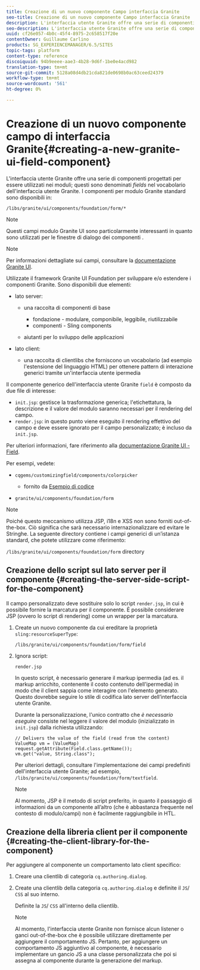```yaml
---
title: Creazione di un nuovo componente Campo interfaccia Granite
seo-title: Creazione di un nuovo componente Campo interfaccia Granite
description: L'interfaccia utente Granite offre una serie di componenti progettati per essere utilizzati nei moduli, denominati campi
seo-description: L'interfaccia utente Granite offre una serie di componenti progettati per essere utilizzati nei moduli, denominati campi
uuid: cf26e057-4b0c-45f4-8975-2c658517f20e
contentOwner: Guillaume Carlino
products: SG_EXPERIENCEMANAGER/6.5/SITES
topic-tags: platform
content-type: reference
discoiquuid: 94b9eeee-aae3-4b28-9d6f-1be0e4acd982
translation-type: tm+mt
source-git-commit: 5128a08d4db21cda821de0698b0ac63ceed24379
workflow-type: tm+mt
source-wordcount: '561'
ht-degree: 0%

---
```



# Creazione di un nuovo componente campo di interfaccia Granite{#creating-a-new-granite-ui-field-component}

L&#39;interfaccia utente Granite offre una serie di componenti progettati per essere utilizzati nei moduli; questi sono denominati *fields* nel vocabolario dell&#39;interfaccia utente Granite. I componenti per modulo Granite standard sono disponibili in:

`/libs/granite/ui/components/foundation/form/*`

>[!NOTE]
>
>Questi campi modulo Granite UI sono particolarmente interessanti in quanto sono utilizzati per le finestre di dialogo dei componenti [](/help/sites-developing/developing-components.md).

>[!NOTE]
>
>Per informazioni dettagliate sui campi, consultare la [documentazione Granite UI](https://helpx.adobe.com/experience-manager/6-5/sites/developing/using/reference-materials/granite-ui/api/index.html).

Utilizzate il framework Granite UI Foundation per sviluppare e/o estendere i componenti Granite. Sono disponibili due elementi:

* lato server:

   * una raccolta di componenti di base

      * fondazione - modulare, componibile, leggibile, riutilizzabile
      * componenti - Sling components
   * aiutanti per lo sviluppo delle applicazioni


* lato client:

   * una raccolta di clientlibs che forniscono un vocabolario (ad esempio l&#39;estensione del linguaggio HTML) per ottenere pattern di interazione generici tramite un&#39;interfaccia utente ipermedia

Il componente generico dell&#39;interfaccia utente Granite `field` è composto da due file di interesse:

* `init.jsp`: gestisce la trasformazione generica; l&#39;etichettatura, la descrizione e il valore del modulo saranno necessari per il rendering del campo.
* `render.jsp`: in questo punto viene eseguito il rendering effettivo del campo e deve essere ignorato per il campo personalizzato; è incluso da  `init.jsp`.

Per ulteriori informazioni, fare riferimento alla [documentazione Granite UI - Field](https://helpx.adobe.com/experience-manager/6-5/sites/developing/using/reference-materials/granite-ui/api/jcr_root/libs/granite/ui/components/foundation/form/field/index.html).

Per esempi, vedete:

* `cqgems/customizingfield/components/colorpicker`

   * fornito da [Esempio di codice](/help/sites-developing/developing-components-samples.md#code-sample-how-to-customize-dialog-fields)

* `granite/ui/components/foundation/form`

>[!NOTE]
>
>Poiché questo meccanismo utilizza JSP, i18n e XSS non sono forniti out-of-the-box. Ciò significa che sarà necessario internazionalizzare ed evitare le Stringhe. La seguente directory contiene i campi generici di un’istanza standard, che potete utilizzare come riferimento:
>
>`/libs/granite/ui/components/foundation/form` directory

## Creazione dello script sul lato server per il componente {#creating-the-server-side-script-for-the-component}

Il campo personalizzato deve sostituire solo lo script `render.jsp`, in cui è possibile fornire la marcatura per il componente. È possibile considerare JSP (ovvero lo script di rendering) come un wrapper per la marcatura.

1. Create un nuovo componente da cui ereditare la proprietà `sling:resourceSuperType`:

   `/libs/granite/ui/components/foundation/form/field`

1. Ignora script:

   `render.jsp`

   In questo script, è necessario generare il markup ipermedia (ad es. il markup arricchito, contenente il costo contenuto dell&#39;ipermedia) in modo che il client sappia come interagire con l&#39;elemento generato. Questo dovrebbe seguire lo stile di codifica lato server dell’interfaccia utente Granite.

   Durante la personalizzazione, l&#39;unico contratto che *è necessario eseguire* consiste nel leggere il valore del modulo (inizializzato in `init.jsp`) dalla richiesta utilizzando:

   ```
   // Delivers the value of the field (read from the content)
   ValueMap vm = (ValueMap) request.getAttribute(Field.class.getName());
   vm.get("value, String.class");
   ```

   Per ulteriori dettagli, consultare l&#39;implementazione dei campi predefiniti dell&#39;interfaccia utente Granite; ad esempio, `/libs/granite/ui/components/foundation/form/textfield`.

   >[!NOTE]
   >
   >Al momento, JSP è il metodo di script preferito, in quanto il passaggio di informazioni da un componente all’altro (che è abbastanza frequente nel contesto di modulo/campi) non è facilmente raggiungibile in HTL.

## Creazione della libreria client per il componente {#creating-the-client-library-for-the-component}

Per aggiungere al componente un comportamento lato client specifico:

1. Creare una clientlib di categoria `cq.authoring.dialog`.
1. Create una clientlib della categoria `cq.authoring.dialog` e definite il `JS`/ `CSS` al suo interno.

   Definite la `JS`/ `CSS` all&#39;interno della clientlib.

   >[!NOTE]
   >
   >Al momento, l&#39;interfaccia utente Granite non fornisce alcun listener o ganci out-of-the-box che è possibile utilizzare direttamente per aggiungere il comportamento JS. Pertanto, per aggiungere un comportamento JS aggiuntivo al componente, è necessario implementare un gancio JS a una classe personalizzata che poi si assegna al componente durante la generazione del markup.

